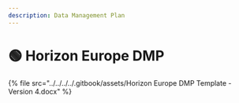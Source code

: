 ```yaml
---
description: Data Management Plan
---
```


# 🟢 Horizon Europe DMP

{% file src="../../../../.gitbook/assets/Horizon Europe DMP Template - Version 4.docx" %}
